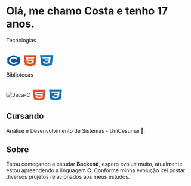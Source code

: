 # Olá, me chamo Costa e tenho 17 anos.

Tecnologias
<div style="display: inline_block"><br>
  <img align="center" alt="Jaca-C" height="30" width="40" src="https://raw.githubusercontent.com/devicons/devicon/master/icons/c/c-plain.svg">
  <img align="center" alt="Jaca-html" height="30" width="40" src="https://raw.githubusercontent.com/devicons/devicon/master/icons/html5/html5-plain.svg">
  <img align="center" alt="Jaca-css" height="30" width="40" src="https://raw.githubusercontent.com/devicons/devicon/master/icons/css3/css3-plain.svg">
</div>

Bibliotecas
<div style="display: inline_block"><br>
  <img align="center" alt="Jaca-C" height="30" src="https://github.com/raysan5/raylib/blob/master/logo/raylib.ico">
  <img align="center" alt="Jaca-html" height="30" width="40" src="https://raw.githubusercontent.com/devicons/devicon/master/icons/html5/html5-plain.svg">
  <img align="center" alt="Jaca-css" height="30" width="40" src="https://raw.githubusercontent.com/devicons/devicon/master/icons/css3/css3-plain.svg">
</div>

## Cursando 
Análise e Desenvolvimento de Sistemas - UniCesumar📕.
## Sobre 
Estou começando a estudar **Backend**, espero evoluir muito, atualmente estou apreendendo a linguagem **C**. Conforme minha evolução irei postar diversos projetos relacionados aos meus estudos.

